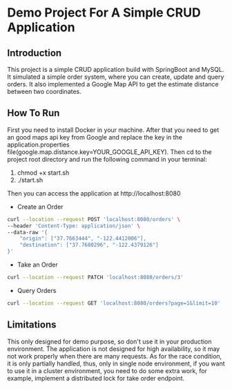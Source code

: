 # Demo Project For A Simple CRUD Application

## Introduction
This project is a simple CRUD application build with SpringBoot and MySQL.
It simulated a simple order system, where you can create, update and query orders.
It also implemented a Google Map API to get the estimate distance between two coordinates.

## How To Run
First you need to install Docker in your machine.
After that you need to get an good maps api key from Google 
and replace the key in the application.properties file(google.map.distance.key=YOUR_GOOGLE_API_KEY).
Then cd to the project root directory and run the following command in your terminal:
1. chmod +x start.sh
2. ./start.sh

Then you can access the application at http://localhost:8080
- Create an Order 
```bash
curl --location --request POST 'localhost:8080/orders' \
--header 'Content-Type: application/json' \
--data-raw '{
    "origin": ["37.7663444", "-122.4412006"],
    "destination": ["37.7680296", "-122.4379126"]
}'
```
- Take an Order
```bash
curl --location --request PATCH 'localhost:8080/orders/3'
```
- Query Orders
```bash
curl --location --request GET 'localhost:8080/orders?page=1&limit=10' 
```

## Limitations
This only designed for demo purpose, so don't use it in your production environment.
The application is not designed for high availability, so it may not work properly when there are many requests.
As for the race condition, it is only partially handled, 
thus, only in single node environment,
if you want to use it in a cluster environment, 
you need to do some extra work, for example, implement a distributed lock for take order endpoint.



